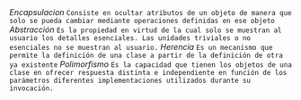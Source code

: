 ##
*Encapsulacion*
`Consiste en ocultar atributos de un objeto de manera que solo se pueda cambiar mediante operaciones definidas en ese objeto`
*Abstracción*
`Es la propiedad en virtud de la cual solo se muestran al usuario los detalles esenciales. Las unidades triviales o no esenciales no se muestran al usuario.`
*Herencia*
`Es un mecanismo que permite la definición de una clase a partir de la definición de otra ya existente`
*Polimorfismo*
`Es la capacidad que tienen los objetos de una clase en ofrecer respuesta distinta e independiente en función de los parámetros diferentes implementaciones utilizados durante su invocación.`